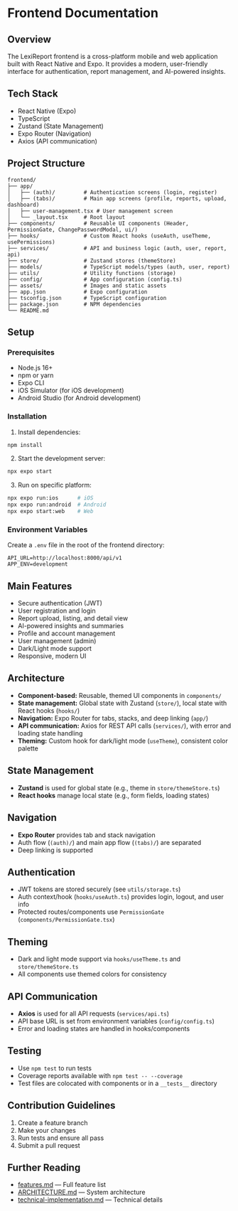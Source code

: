 # Frontend Documentation

## Overview

The LexiReport frontend is a cross-platform mobile and web application built with React Native and Expo. It provides a modern, user-friendly interface for authentication, report management, and AI-powered insights.

## Tech Stack
- React Native (Expo)
- TypeScript
- Zustand (State Management)
- Expo Router (Navigation)
- Axios (API communication)

## Project Structure
```
frontend/
├── app/
│   ├── (auth)/         # Authentication screens (login, register)
│   ├── (tabs)/         # Main app screens (profile, reports, upload, dashboard)
│   ├── user-management.tsx # User management screen
│   └── _layout.tsx     # Root layout
├── components/         # Reusable UI components (Header, PermissionGate, ChangePasswordModal, ui/)
├── hooks/              # Custom React hooks (useAuth, useTheme, usePermissions)
├── services/           # API and business logic (auth, user, report, api)
├── store/              # Zustand stores (themeStore)
├── models/             # TypeScript models/types (auth, user, report)
├── utils/              # Utility functions (storage)
├── config/             # App configuration (config.ts)
├── assets/             # Images and static assets
├── app.json            # Expo configuration
├── tsconfig.json       # TypeScript configuration
├── package.json        # NPM dependencies
└── README.md
```

## Setup

### Prerequisites
- Node.js 16+
- npm or yarn
- Expo CLI
- iOS Simulator (for iOS development)
- Android Studio (for Android development)

### Installation
1. Install dependencies:
```bash
npm install
```
2. Start the development server:
```bash
npx expo start
```
3. Run on specific platform:
```bash
npx expo run:ios      # iOS
npx expo run:android  # Android
npx expo start:web    # Web
```

### Environment Variables
Create a `.env` file in the root of the frontend directory:
```
API_URL=http://localhost:8000/api/v1
APP_ENV=development
```

## Main Features
- Secure authentication (JWT)
- User registration and login
- Report upload, listing, and detail view
- AI-powered insights and summaries
- Profile and account management
- User management (admin)
- Dark/Light mode support
- Responsive, modern UI

## Architecture
- **Component-based:** Reusable, themed UI components in `components/`
- **State management:** Global state with Zustand (`store/`), local state with React hooks (`hooks/`)
- **Navigation:** Expo Router for tabs, stacks, and deep linking (`app/`)
- **API communication:** Axios for REST API calls (`services/`), with error and loading state handling
- **Theming:** Custom hook for dark/light mode (`useTheme`), consistent color palette

## State Management
- **Zustand** is used for global state (e.g., theme in `store/themeStore.ts`)
- **React hooks** manage local state (e.g., form fields, loading states)

## Navigation
- **Expo Router** provides tab and stack navigation
- Auth flow (`(auth)/`) and main app flow (`(tabs)/`) are separated
- Deep linking is supported

## Authentication
- JWT tokens are stored securely (see `utils/storage.ts`)
- Auth context/hook (`hooks/useAuth.ts`) provides login, logout, and user info
- Protected routes/components use `PermissionGate` (`components/PermissionGate.tsx`)

## Theming
- Dark and light mode support via `hooks/useTheme.ts` and `store/themeStore.ts`
- All components use themed colors for consistency

## API Communication
- **Axios** is used for all API requests (`services/api.ts`)
- API base URL is set from environment variables (`config/config.ts`)
- Error and loading states are handled in hooks/components

## Testing
- Use `npm test` to run tests
- Coverage reports available with `npm test -- --coverage`
- Test files are colocated with components or in a `__tests__` directory

## Contribution Guidelines
1. Create a feature branch
2. Make your changes
3. Run tests and ensure all pass
4. Submit a pull request

## Further Reading
- [features.md](features.md) — Full feature list
- [ARCHITECTURE.md](ARCHITECTURE.md) — System architecture
- [technical-implementation.md](technical-implementation.md) — Technical details 